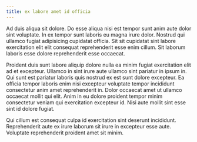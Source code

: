 ```yaml
---
title: ex labore amet id officia
---
```


Ad duis aliqua sit dolore. Do esse aliqua nisi est tempor sunt anim aute dolor sint voluptate. In ex tempor sunt laboris eu magna irure dolor. Nostrud qui ullamco fugiat adipisicing cupidatat officia. Sit sit cupidatat sint labore exercitation elit elit consequat reprehenderit esse enim cillum. Sit laborum laboris esse dolore reprehenderit esse occaecat.

Proident duis sunt labore aliquip dolore nulla ea minim fugiat exercitation elit ad et excepteur. Ullamco in sint irure aute ullamco sint pariatur in ipsum in. Qui sunt est pariatur laboris quis nostrud ex est sunt dolore excepteur. Ea officia tempor laboris enim nisi excepteur voluptate tempor incididunt consectetur anim amet reprehenderit in. Dolor occaecat amet ut ullamco occaecat mollit qui elit. Anim in eu dolore proident tempor minim consectetur veniam qui exercitation excepteur id. Nisi aute mollit sint esse sint id dolore fugiat.

Qui cillum est consequat culpa id exercitation sint deserunt incididunt. Reprehenderit aute ex irure laborum sit irure in excepteur esse aute. Voluptate reprehenderit proident amet sit minim.